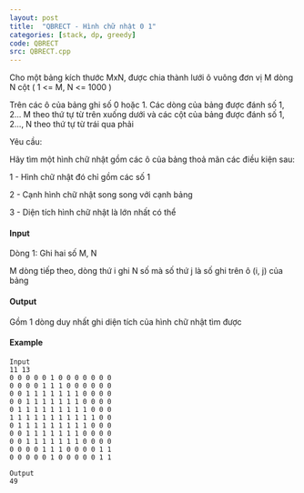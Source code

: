 ```yaml
---
layout: post
title:  "QBRECT - Hình chữ nhật 0 1"
categories: [stack, dp, greedy]
code: QBRECT
src: QBRECT.cpp
---
```




  


Cho một bảng kích thước MxN, được chia thành lưới ô vuông đơn vị M dòng N cột ( 1 <= M, N <= 1000 )

Trên các ô của bảng ghi số 0 hoặc 1. Các dòng của bảng được đánh số 1, 2... M theo thứ tự từ trên xuống dưới và các cột của bảng được đánh số 1, 2..., N theo thứ tự từ trái qua phải

Yêu cầu:

Hãy tìm một hình chữ nhật gồm các ô của bảng thoả mãn các điều kiện sau:

1 - Hình chữ nhật đó chỉ gồm các số 1

2 - Cạnh hình chữ nhật song song với cạnh bảng

3 - Diện tích hình chữ nhật là lớn nhất có thể

#### Input

Dòng 1: Ghi hai số M, N

M dòng tiếp theo, dòng thứ i ghi N số mà số thứ j là số ghi trên ô (i, j) của bảng

#### Output

Gồm 1 dòng duy nhất ghi diện tích của hình chữ nhật tìm được

#### Example

```
Input
11 13
0 0 0 0 0 1 0 0 0 0 0 0 0
0 0 0 0 1 1 1 0 0 0 0 0 0
0 0 1 1 1 1 1 1 1 0 0 0 0
0 0 1 1 1 1 1 1 1 0 0 0 0
0 1 1 1 1 1 1 1 1 1 0 0 0
1 1 1 1 1 1 1 1 1 1 1 0 0
0 1 1 1 1 1 1 1 1 1 0 0 0
0 0 1 1 1 1 1 1 1 0 0 0 0
0 0 1 1 1 1 1 1 1 0 0 0 0
0 0 0 0 1 1 1 0 0 0 0 1 1
0 0 0 0 0 1 0 0 0 0 0 1 1

Output
49

```

<!--more-->


